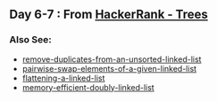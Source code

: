 ## Day 6-7 : From [HackerRank - Trees](https://www.hackerrank.com/domains/data-structures/trees)

### Also See:
* [remove-duplicates-from-an-unsorted-linked-list](http://www.geeksforgeeks.org/remove-duplicates-from-an-unsorted-linked-list/)
* [pairwise-swap-elements-of-a-given-linked-list](http://www.geeksforgeeks.org/pairwise-swap-elements-of-a-given-linked-list/)
* [flattening-a-linked-list](http://www.geeksforgeeks.org/flattening-a-linked-list/)
* [memory-efficient-doubly-linked-list](http://www.geeksforgeeks.org/memory-efficient-doubly-linked-list/)
